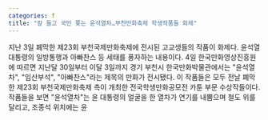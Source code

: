 ```yaml
---
categories: f
title: "칼 들고 국민 쫓는 윤석열차…부천만화축제 학생작품들 화제"
---
```

지난 3일 폐막한 제23회 부천국제만화축제에 전시된 고교생들의 작품이 화제다. 윤석열 대통령의 일방통행과 아빠찬스 등 세태를 풍자하는 내용이다. 4일 한국만화영상진흥원에 따르면 지난달 30일부터 이달 3일까지 경기 부천시 한국만화박물관에서는 "윤석열차", "임산부석", "아빠찬스"라는 제목의 만화가 전시됐다. 이 작품들은 모두 전날 폐막한 제23회 부천국제만화축제 측이 개최한 전국학생만화공모전 카툰 부문 수상작들이다. 작품들을 보면 "윤석열차"는 윤 대통령의 얼굴을 한 열차가 연기를 내뿜으며 철도 위를 달리고, 조종석 위치에는 윤